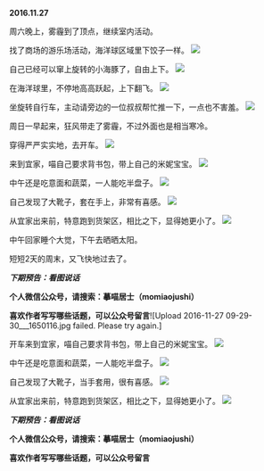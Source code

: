 
**2016.11.27**

周六晚上，雾霾到了顶点，继续室内活动。

找了商场的游乐场活动，海洋球区域里下饺子一样。
![](http://upload-images.jianshu.io/upload_images/51001-43dce8e19ad1890a.jpg)


自己已经可以窜上旋转的小海豚了，自由上下。
![](http://upload-images.jianshu.io/upload_images/51001-168c985c9c1ead13.jpg)


在海洋球里，不停地高高跃起，上下翻飞。
![](http://upload-images.jianshu.io/upload_images/51001-47cd2c499cfeb7df.jpg)


坐旋转自行车，主动请旁边的一位叔叔帮忙推一下，一点也不害羞。
![](http://upload-images.jianshu.io/upload_images/51001-f4187c6f9763d3b0.jpg)


周日一早起来，狂风带走了雾霾，不过外面也是相当寒冷。

穿得严严实实地，去开车。
![](http://upload-images.jianshu.io/upload_images/51001-0682ea61958163cb.jpg)


来到宜家，喵自己要求背书包，带上自己的米妮宝宝。
![](http://upload-images.jianshu.io/upload_images/51001-cec7e9463abc151f.jpg)


中午还是吃意面和蔬菜，一人能吃半盘子。
![](http://upload-images.jianshu.io/upload_images/51001-601b175eec682295.jpg)


自己发现了大靴子，套在手上，非常有喜感。
![](http://upload-images.jianshu.io/upload_images/51001-d7730b4e54dde651.jpg)


从宜家出来前，特意跑到货架区，相比之下，显得她更小了。
![](http://upload-images.jianshu.io/upload_images/51001-c2e93ea34e6d0f45.jpg)


中午回家睡个大觉，下午去晒晒太阳。

短短2天的周末，又飞快地过去了。


***下期预告：看图说话***


**个人微信公众号，请搜索：摹喵居士（momiaojushi）**

**喜欢作者写写哪些话题，可以公众号留言**![Upload 2016-11-27 09-29-30___1650116.jpg failed. Please try again.]

开车来到宜家，喵自己要求背书包，带上自己的米妮宝宝。
![](http://upload-images.jianshu.io/upload_images/51001-cec7e9463abc151f.jpg)


中午还是吃意面和蔬菜，一人能吃半盘子。
![](http://upload-images.jianshu.io/upload_images/51001-601b175eec682295.jpg)


自己发现了大靴子，当手套用，很有喜感。
![](http://upload-images.jianshu.io/upload_images/51001-d7730b4e54dde651.jpg)


从宜家出来前，特意跑到货架区，相比之下，显得她更小了。
![](http://upload-images.jianshu.io/upload_images/51001-c2e93ea34e6d0f45.jpg)



***下期预告：看图说话***


**个人微信公众号，请搜索：摹喵居士（momiaojushi）**

**喜欢作者写写哪些话题，可以公众号留言**
